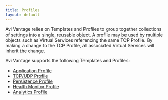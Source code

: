 ```yaml
---
title: Profiles
layout: default
---
```

Avi Vantage relies on Templates and Profiles to group together collections of settings into a single, reusable object. A profile may be used by multiple objects such as Virtual Services referencing the same TCP Profile. By making a change to the TCP Profile, all associated Virtual Services will inherit the change.

Avi Vantage supports the following Templates and Profiles:

* <a href="application-profile">Application Profile</a>
* <a href="tcpudp-profile">TCP/UDP Profile</a>
* <a href="persistence-profile">Persistence Profile</a>
* <a href="health-monitor-profile">Health Monitor Profile</a>
* <a href="analytics-profile">Analytics Profile</a>